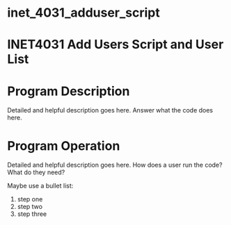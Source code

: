 # inet_4031_adduser_script

# INET4031 Add Users Script and User List

# Program Description
Detailed and helpful description goes here. Answer what the code does here.

# Program Operation
Detailed and helpful description goes here. How does a user run the code? What do they need?

Maybe use a bullet list:

1. step one
2. step two
3. step three
